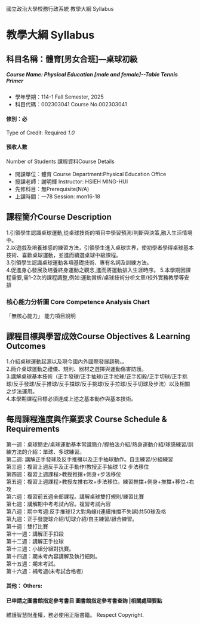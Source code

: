國立政治大學校務行政系統 教學大綱 Syllabus
# 教學大綱 Syllabus
##  科目名稱：體育[男女合班]—桌球初級 
#####  Course Name: Physical Education [male and female]--Table Tennis Primer
  * 學年學期：114-1 Fall Semester, 2025 
  * 科目代碼：002303041 Course No.002303041
#### 修別：必
Type of Credit: Required 
_1.0_
#### 預收人數
Number of Students
課程資料Course Details
  * 開課單位：體育 Course Department:Physical Education Office 
  * 授課老師：謝明輝 Instructor: HSIEH MING-HUI 
  * 先修科目：無Prerequisite(N/A)
  * 上課時間：一78 Session: mon16-18
##  課程簡介Course Description
1.引領學生認識桌球運動,從桌球技術的項目中學習預測/判斷與決策,融入生活情境中。  
2.以遊戲及培養球感的練習方法，引領學生進入桌球世界，使初學者學得桌球基本技術、喜歡桌球運動，並進而續選桌球中級課程。  
3.引領學生認識桌球運動各項基礎技術、專有名詞及訓練方法。  
4.促進身心發展及培養終身運動之觀念,進而將運動排入生涯時序。
5.本學期因課程需要,需1-2次的課程調整,例如:運動賞析/桌球技術分析文章/校外實務教學等安排
###  核心能力分析圖 Core Competence Analysis Chart
「無核心能力」 
能力項目說明
##  課程目標與學習成效Course Objectives & Learning Outcomes 
1.介紹桌球運動起源以及現今國內外國際發展趨勢。。  
2.簡介桌球運動之禮儀、規則、器材之選擇與運動傷害防護。  
3.講解桌球基本技術（正手發球/正手抽球/正手拉球/正手扣殺/正手切球/正手挑球/反手發球/反手推球/反手擋球/反手挑球/反手拉球/反手切球及步法）以及相關之步法運用。  
4.本學期課程目標必須達成上述之基本動作與基本技術。
##  每周課程進度與作業要求 Course Schedule & Requirements
第一週：桌球簡史/桌球運動基本常識簡介/握拍法介紹/熱身運動介紹/球感練習/訓練方法的介紹：單球、多球練習。  
第二週: 講解正手發球及反手推擋以及正手抽球動作。自主練習/分組練習  
第三週：複習上週反手及正手動作/教授正手抽球 1/2 步法移位  
第四週：複習上週課程>教授推擋+側身+步法移位  
第五週：複習上週課程>教授左推右攻+步法移位。練習推擋+側身+推擋+移位+右攻  
第六週：複習前五週全部課程。講解桌球雙打規則/練習比賽  
第七週：講解期中考考試內容。複習考試內容  
第八週：期中考週:反手推球(2大對角線)(連續推擋不失誤)共50球及格  
第九週：正手發旋球介紹/切球介紹/自主練習/組合練習。  
第十週：雙打比賽  
第十一週：講解正手扣殺  
第十二週：講解正手拉球  
第十三週：小組分組對抗賽。  
第十四週：期末考內容講解及執行細則。  
第十五週：期末考試。  
第十六週：補考週(未考試合格者)
####  其他： Others:
####  已申請之圖書館指定參考書目  圖書館指定參考書查詢 |相關處理要點
維護智慧財產權，務必使用正版書籍。 Respect Copyright.